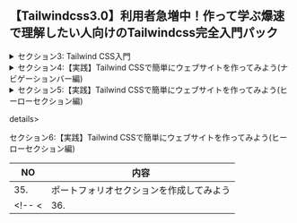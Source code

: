## 【Tailwindcss3.0】利用者急増中！作って学ぶ爆速で理解したい人向けのTailwindcss完全入門パック

<details>
<summary>セクション3: Tailwind CSS入門</summary>

| NO | 内容 |
| ---- | ---- |
| 12. | Tailwind CSSって何？ |
| 13. | Tailwind CSSの基礎を学んでみよう |
| 14. | 文字の大きさや色を変えてみよう |
| 15. | paddingとmarginを実装してみよう |
| 16. | ブレイクポイントを理解してレスポンシブ対応を学ぼう |
| 17. | 実際にTailwindcssでレスポンシブデザインを実装してみよう |
| 18. | 【比較】簡単なボタンを普段のCSSで記述してみよう |
| 19. | 【比較】簡単なボタンをTailwind CSSで記述してみよう |
| 20. | 繰り返し使うスタイルを抽出化してみよう |
| 21. | カスタマイズデザインを実装してみよう |
</details>

<details>
<summary>セクション4:【実践】Tailwind CSSで簡単にウェブサイトを作ってみよう(ナビゲーションバー編)</summary>

| NO | 内容 |
| ---- | ---- |
| 22. | 完成品のデモの確認 |
| 23. | ウェブサイトで使用するフォントの設定してみよう |
| 24. | サイトで使用する色をカスタマイズしてみよう |
| 25. | Tailwind CSSでナビゲーションバーを作ってみよう |
| 26. | containerの意味を理解してブレークポイントも理解しよう |
| 27. | Flexの意味を理解してナビゲーションバーを作ろう |
| 28. | space-x-○○を使って要素間の間隔を空けてみよう |
| 29. | お問い合わせのボタンを作成してみよう |
| 30. | ハンバーガーメニューを追加してみよう |
</details>

<details>
<summary>セクション5:【実践】Tailwind CSSで簡単にウェブサイトを作ってみよう(ヒーローセクション編)</summary>

| NO | 内容 |
| ---- | ---- |
| 31. | ヒーローセクションの大枠から作成してみよう |
| 32. | タイトルとボタンを挿入してみよう |
| 33. | メインとなる宣材画像を挿入してみよう |
| 34. | レスポンシブレイアウトの修正をしてみよう |

</details>

details>
<summary>セクション6:【実践】Tailwind CSSで簡単にウェブサイトを作ってみよう(ヒーローセクション編)</summary>

| NO | 内容 |
| ---- | ---- |
| 35. | ポートフォリオセクションを作成してみよう |
<!-- <| 36. | グリッドレイアウトを使って画像をグリッド表示させよう | -->

</details>

<!-- <details>
<summary>セクション7:【実践】Tailwind CSSで簡単にウェブサイトを作ってみよう(スキル一覧編)</summary>

| NO | 内容 |
| ---- | ---- |
| 37. | スキルアピールできるセクションを作成してみよう |
| 38. | 保有スキルを説明するセクションを追加してみよう |
| 39. | 文字にバッジを付けたり、その他修正をしよう |
| 40. | レスポンシブに対応できるように修正しよう |
| 41. | スキル技術一覧セクションを完成させよう |

</details> -->